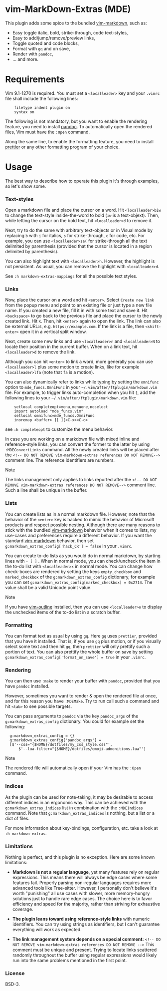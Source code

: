 # vim-MarkDown-Extras (MDE)

This plugin adds some spice to the bundled [vim-markdown][3], such as:

- Easy toggle italic, bold, strike-through, code text-styles,
- Easy to add/jump/remove/preview links,
- Toggle quoted and code blocks,
- Format with `gq` and on save,
- Render with `pandoc`,
- ... and more.

# Requirements

Vim 9.1-1270 is required. You must set a `<localleader>` key and your `.vimrc`
file shall include the following lines:

```
    filetype indent plugin on
    syntax on
```

The following is not mandatory, but you want to enable the rendering feature,
you need to install [pandoc][1]. To automatically open the rendered files, Vim
must have the `:Open` command.

Along the same line, to enable the formatting feature, you need to install
[prettier][2] or any other formatting program of your choice.

# Usage

The best way to describe how to operate this plugin it's through examples, so
let's show some.

### Text-styles

Open a markdown file and place the cursor on a word. Hit `<localleader>biw` to
change the text-style inside-the-word to bold (`iw` is a text-objext). Then,
while letting the cursor on the bold text, hit `<localleader>d` to remove it.

Next, try to do the same with arbitrary text-objects or in Visual mode by
replacing `b` with `i` for italics, `s` for strike-through, `c` for code, etc.
For example, you can use `<localleader>sa(` for strike-through all the text
delimited by parenthesis (provided that the cursor is located in a region
delimited by parenthesis).

You can also highlight text with `<localleader>h`. However, the highlight is
not persistent. As usual, you can remove the highlight with `<localleader>d`.

See `:h markdown-extras-mappings` for all the possible text styles.

### Links

Now, place the cursor on a word and hit `<enter>`. Select `Create new link`
from the popup menu and point to an existing file or just type a new file
name. If you created a new file, fill it in with some text and save it. Hit
`<backspace>` to go back to the previous file and place the cursor to the
newly created link. Hit `K`. Then, hit `<enter>` again to open the link. The
link can also be external URL:s, e.g. `https://example.com`. If the link is a
file, then `<shift-enter>` open it in a vertical split window.

Next, create some new links and use `<localleader>n` and `<localleader>N` to
locate their position in the current buffer. When on a link text, hit
`<localleader>d` to remove the link.

Although you can hit `<enter>` to link a word, more generally you can use
`<localleader>l` plus some motion to create links, like for example
`<localleader>lfa` (note that `fa` is a motion).

You can also dynamically refer to links while typing by setting the `omnifunc`
option to `mde_funcs.OmniFunc` in your `~/.vim/after/ftplugin/markdown.vim`
file. For example, to trigger links auto-completion when you hit `[`, add the
following lines to your `~/.vim/after/ftplugin/markdown.vim` file:

```vim
    setlocal completeopt=menu,menuone,noselect
    import autoload "mde_funcs.vim"
    setlocal omnifunc=mde_funcs.OmniFunc
    inoremap <buffer> ][ ][<C-x><C-o>
```

see `:h completeopt` to customize the menu behavior.

In case you are working on a markdown file with mixed inline and
reference-style links, you can convert the former to the latter by using
`:MDEConvertLinks` command. All the newly created links will be placed after
the `<!-- DO NOT REMOVE vim-markdown-extras references DO NOT REMOVE-->`
comment line. The reference identifiers are numbers.

> [!Note]
>
> The links management only applies to links reported after the
> `<!-- DO NOT REMOVE vim-markdown-extras references DO NOT REMOVE-->` comment
> line. Such a line shall be unique in the buffer.

### Lists

You can create lists as in a normal markdown file. However, note that the
behavior of the `<enter>` key is hacked to mimic the behavior of Microsoft
products and respect possible nesting. Although there are many reasons to
stick with the bundled [vim-markdown][3] behavior when it comes to lists, my
use-cases and preferences require a different behavior. If you want the
standard [vim-markdown][3] behavior, then set
`g:markdown_extras_config['hack_CR'] = false` in your `.vimrc`.

You can create to-do lists as you would do in normal markdown, by starting
lines with `- [ ]` . When in normal mode, you can check/uncheck the item in
the to-do list with `<localleader>x` in normal mode. You can change how
check-boxes are rendered by setting the keys `empty_checkbox` and
`marked_checkbox` of the `g:markdown_extras_config` dictionary, for example
you can set `g:markdown_extras_config[marked_checkbox] = 0x2714`. The value
shall be a valid Unicode point value.

> [!Note]
>
> If you have [vim-outline][4] installed, then you can use `<localleader>o` to
> display the unchecked items of the to-do list in a scratch buffer.

### Formatting

You can format text as usual by using `gq`. Here `gq` uses `prettier`,
provided that you have it installed. That is, if you use `gq` plus motion, or
if you visually select some text and then hit `gq`, then `prettier` will only
prettify such a portion of text. You can also prettify the whole buffer on
save by setting `g:markdown_extras_config['format_on_save'] = true` in your
`.vimrc`.

### Rendering

You can then use `:make` to render your buffer with `pandoc`, provided that
you have `pandoc` installed.

However, sometimes you want to render & open the rendered file at once, and
for this reason you have `:MDEMake`. Try to run call such a command and hit
`<tab>` to see possible targets.

You can pass arguments to `pandoc` via the key `pandoc_args` of the
`g:markdown_extras_config` dictionary. You could for example set the
following:

```
  g:markdown_extras_config = {}
  g:markdown_extras_config['pandoc_args'] =
  [$'--css="{$HOME}/dotfiles/my_css_style.css"',
      $'--lua-filter="{$HOME}/dotfiles/emoji-admonitions.lua"']
```

> [!Note]
>
> The rendered file will automatically open if your Vim has the `:Open`
> command.

### Indices

As the plugin can be used for note-taking, it may be desirable to access
different indices in an ergonomic way. This can be achieved with the
`g:markdown_extras_indices` list in combination with the `:MDEIndices`
command. Note that `g:markdown_extras_indices` is nothing, but a list or a
dict of files.

For more information about key-bindings, configuration, etc. take a look at
`:h markdown-extras`.

### Limitations

Nothing is perfect, and this plugin is no exception. Here are some known
limitations:

- **Markdown is not a regular language**, yet many features rely on regular
  expressions. This means there will always be edge cases where some features
  fail. Properly parsing non-regular languages requires more advanced tools
  like Tree-sitter. However, I personally don't believe it's worth "punishing"
  all use cases with slower, more memory-hungry solutions just to handle rare
  edge cases. The choice here is to favor efficiency and speed for the
  majority, rather than striving for exhaustive coverage.

- **The plugin leans toward using reference-style links** with numeric
  identifiers. You can try using strings as identifiers, but I can't guarantee
  everything will work as expected.

- **The link management system depends on a special comment:**
  `<!-- DO NOT REMOVE vim-markdown-extras references DO NOT REMOVE -->` This
  comment must be unique and present. Trying to locate links scattered
  randomly throughout the buffer using regular expressions would likely run
  into the same problems mentioned in the first point.

### License

BSD-3.

<!-- DO NOT REMOVE vim-markdown-extras references DO NOT REMOVE-->

[1]: https://pandoc.org
[2]: https://prettier.io
[3]: https://github.com/tpope/vim-markdown
[4]: https://github.com/ubaldot/vim-outline
